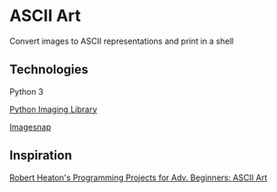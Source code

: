 # ASCII Art

Convert images to ASCII representations and print in a shell

## Technologies

Python 3

[Python Imaging Library](https://github.com/python-pillow/Pillow)

[Imagesnap](https://github.com/rharder/imagesnap)

## Inspiration

[Robert Heaton's Programming Projects for Adv. Beginners: ASCII Art](https://robertheaton.com/2018/06/12/programming-projects-for-advanced-beginners-ascii-art/)
